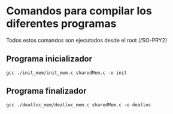 # Comandos para compilar los diferentes programas
Todos estos comandos son ejecutados desde el root (/SO-PRY2)
## Programa inicializador
```
gcc ./init_mem/init_mem.c sharedMem.c -o init
```

## Programa finalizador

```
gcc ./dealloc_mem/dealloc_mem.c sharedMem.c -o dealloc
```

